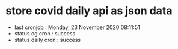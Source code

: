 # store covid daily api as json data

- last cronjob : Monday, 23 November 2020 08:11:51
- status og cron : success
- status daily cron : success
      
      